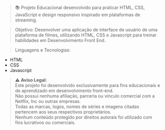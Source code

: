 
> 📚 Projeto Educacional desenvolvido para praticar HTML, CSS, JavaScript e design responsivo inspirado em plataformas de streaming.


> Objetivo:
Desenvolver uma aplicação de interface de usuário de uma plataforma de filmes, utilizando HTML, CSS e Javascript para treinar habilidades em Desenvolvimento Front End.


> Linguagens e Tecnologias:
- HTML
- CSS
- Javascript

> ⚠️ **Aviso Legal:**  
> Este projeto foi desenvolvido exclusivamente para fins educacionais e de aprendizado em desenvolvimento front-end.  
> Não possui nenhuma afiliação, parceria ou vínculo comercial com a Netflix, Inc ou outras empresas.  
> Todas as marcas, logos, nomes de séries e imagens citadas pertencem aos seus respectivos proprietários.  
> Nenhum conteúdo protegido por direitos autorais foi utilizado com fins lucrativos ou comerciais.

  

